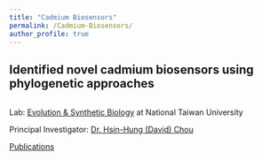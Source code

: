 ```yaml
---
title: "Cadmium Biosensors"
permalink: /Cadmium-Biosensors/
author_profile: true
---
```


## Identified novel cadmium biosensors using phylogenetic approaches

<img src="{{ site.url }}{{ site.baseurl }}/images/cadmium-biosen.png" alt="">

Lab: [Evolution & Synthetic Biology](https://choulab.wordpress.com/) at National Taiwan University

Principal Investigator: [Dr. Hsin-Hung (David) Chou](https://choulab.wordpress.com/people/)

[Publications](https://jenniferyujenlin.github.io/publications/)